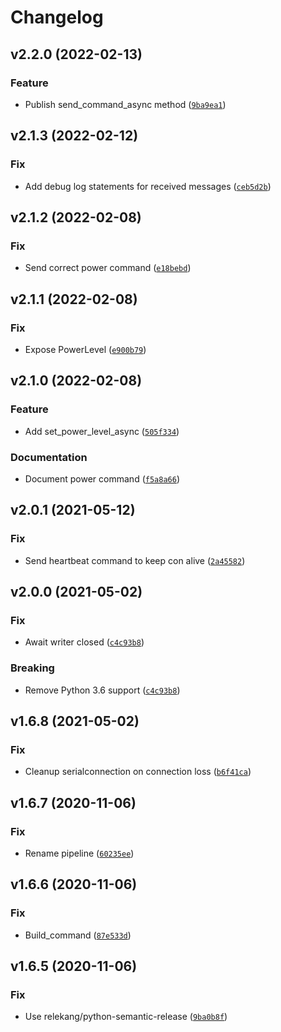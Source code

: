 # Changelog

<!--next-version-placeholder-->

## v2.2.0 (2022-02-13)
### Feature
* Publish send_command_async method ([`9ba9ea1`](https://github.com/eifinger/PyFoldingAtHomeControl/commit/9ba9ea1c4f7e0197edbc4f6cb6134010b089cb59))

## v2.1.3 (2022-02-12)
### Fix
* Add debug log statements for received messages ([`ceb5d2b`](https://github.com/eifinger/PyFoldingAtHomeControl/commit/ceb5d2b43ee1740a888172c384544bf4ed587c0e))

## v2.1.2 (2022-02-08)
### Fix
* Send correct power command ([`e18bebd`](https://github.com/eifinger/PyFoldingAtHomeControl/commit/e18bebdf398796e08035fc19c3be9db8e4436068))

## v2.1.1 (2022-02-08)
### Fix
* Expose PowerLevel ([`e900b79`](https://github.com/eifinger/PyFoldingAtHomeControl/commit/e900b797948b857aef62fbf0c43e76f30f4d48a8))

## v2.1.0 (2022-02-08)
### Feature
* Add set_power_level_async ([`505f334`](https://github.com/eifinger/PyFoldingAtHomeControl/commit/505f3344678ebe7464b13190ac79243f553d2714))

### Documentation
* Document power command ([`f5a8a66`](https://github.com/eifinger/PyFoldingAtHomeControl/commit/f5a8a6697e3f885bc4010632fb78ef041c6e86a9))

## v2.0.1 (2021-05-12)
### Fix
* Send heartbeat command to keep con alive ([`2a45582`](https://github.com/eifinger/PyFoldingAtHomeControl/commit/2a4558200841f9ab5d556d823f6753a20cee2ff5))

## v2.0.0 (2021-05-02)
### Fix
* Await writer closed ([`c4c93b8`](https://github.com/eifinger/PyFoldingAtHomeControl/commit/c4c93b8e62f3c690cea7e67a3d2b5c2973b62b97))

### Breaking
* Remove Python 3.6 support  ([`c4c93b8`](https://github.com/eifinger/PyFoldingAtHomeControl/commit/c4c93b8e62f3c690cea7e67a3d2b5c2973b62b97))

## v1.6.8 (2021-05-02)
### Fix
* Cleanup serialconnection on connection loss ([`b6f41ca`](https://github.com/eifinger/PyFoldingAtHomeControl/commit/b6f41cae9c4a2d6a9ad1e0e92ffb89adf1a09e8a))

## v1.6.7 (2020-11-06)
### Fix
* Rename pipeline ([`60235ee`](https://github.com/eifinger/PyFoldingAtHomeControl/commit/60235ee8930315f5770ad319b9705dcded7199fd))

## v1.6.6 (2020-11-06)
### Fix
* Build_command ([`87e533d`](https://github.com/eifinger/PyFoldingAtHomeControl/commit/87e533d75fcef9c71cce876087fcb86a4c644297))

## v1.6.5 (2020-11-06)
### Fix
* Use relekang/python-semantic-release ([`9ba0b8f`](https://github.com/eifinger/PyFoldingAtHomeControl/commit/9ba0b8f86cdb06701ad80ebc96b0d328f427982b))
